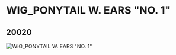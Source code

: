 # WIG_PONYTAIL W. EARS "NO. 1"
## 20020
![WIG_PONYTAIL W. EARS "NO. 1"](https://lc-www-live-s.legocdn.com/media/bricks/5/2/6103003.jpg)
